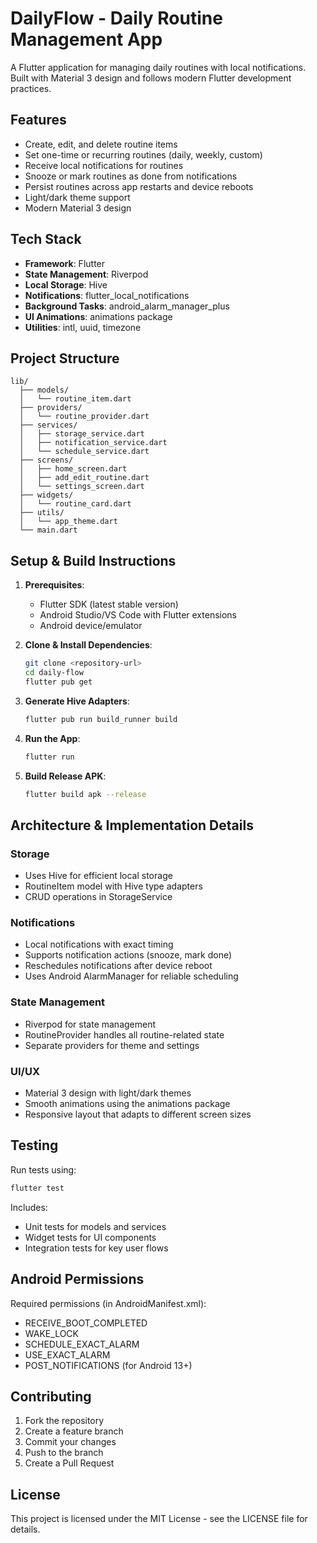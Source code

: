# DailyFlow - Daily Routine Management App

A Flutter application for managing daily routines with local notifications. Built with Material 3 design and follows modern Flutter development practices.

## Features

- Create, edit, and delete routine items
- Set one-time or recurring routines (daily, weekly, custom)
- Receive local notifications for routines
- Snooze or mark routines as done from notifications
- Persist routines across app restarts and device reboots
- Light/dark theme support
- Modern Material 3 design

## Tech Stack

- **Framework**: Flutter
- **State Management**: Riverpod
- **Local Storage**: Hive
- **Notifications**: flutter_local_notifications
- **Background Tasks**: android_alarm_manager_plus
- **UI Animations**: animations package
- **Utilities**: intl, uuid, timezone

## Project Structure

```
lib/
  ├── models/
  │   └── routine_item.dart
  ├── providers/
  │   └── routine_provider.dart
  ├── services/
  │   ├── storage_service.dart
  │   ├── notification_service.dart
  │   └── schedule_service.dart
  ├── screens/
  │   ├── home_screen.dart
  │   ├── add_edit_routine.dart
  │   └── settings_screen.dart
  ├── widgets/
  │   └── routine_card.dart
  ├── utils/
  │   └── app_theme.dart
  └── main.dart
```

## Setup & Build Instructions

1. **Prerequisites**:
   - Flutter SDK (latest stable version)
   - Android Studio/VS Code with Flutter extensions
   - Android device/emulator

2. **Clone & Install Dependencies**:
   ```bash
   git clone <repository-url>
   cd daily-flow
   flutter pub get
   ```

3. **Generate Hive Adapters**:
   ```bash
   flutter pub run build_runner build
   ```

4. **Run the App**:
   ```bash
   flutter run
   ```

5. **Build Release APK**:
   ```bash
   flutter build apk --release
   ```

## Architecture & Implementation Details

### Storage
- Uses Hive for efficient local storage
- RoutineItem model with Hive type adapters
- CRUD operations in StorageService

### Notifications
- Local notifications with exact timing
- Supports notification actions (snooze, mark done)
- Reschedules notifications after device reboot
- Uses Android AlarmManager for reliable scheduling

### State Management
- Riverpod for state management
- RoutineProvider handles all routine-related state
- Separate providers for theme and settings

### UI/UX
- Material 3 design with light/dark themes
- Smooth animations using the animations package
- Responsive layout that adapts to different screen sizes

## Testing

Run tests using:
```bash
flutter test
```

Includes:
- Unit tests for models and services
- Widget tests for UI components
- Integration tests for key user flows

## Android Permissions

Required permissions (in AndroidManifest.xml):
- RECEIVE_BOOT_COMPLETED
- WAKE_LOCK
- SCHEDULE_EXACT_ALARM
- USE_EXACT_ALARM
- POST_NOTIFICATIONS (for Android 13+)

## Contributing

1. Fork the repository
2. Create a feature branch
3. Commit your changes
4. Push to the branch
5. Create a Pull Request

## License

This project is licensed under the MIT License - see the LICENSE file for details.
